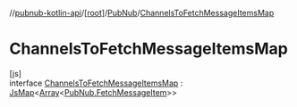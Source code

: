 //[pubnub-kotlin-api](../../../../index.md)/[[root]](../../index.md)/[PubNub](../index.md)/[ChannelsToFetchMessageItemsMap](index.md)

# ChannelsToFetchMessageItemsMap

[js]\
interface [ChannelsToFetchMessageItemsMap](index.md) : [JsMap](../../../../../../pubnub-kotlin/pubnub-kotlin-core-api/pubnub-kotlin-core-api/com.pubnub.kmp/-js-map/index.md)&lt;[Array](https://kotlinlang.org/api/latest/jvm/stdlib/kotlin/-array/index.html)&lt;[PubNub.FetchMessageItem](../-fetch-message-item/index.md)&gt;&gt;
